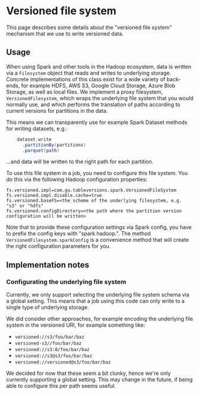 # Versioned file system

This page describes some details about the "versioned file system" mechanism that we use to write versioned data.

## Usage

When using Spark and other tools in the Hadoop ecosystem, data is written via a `Filesystem` object that reads and writes to underlying storage.
Concrete implementations of this class exist for a wide variety of back-ends, for example HDFS, AWS S3, Google Cloud Storage, Azure Blob Storage, as well as local files.
We implement a proxy filesystem, `VersionedFilesystem`, which wraps the underlying file system that you would normally use, and which performs the translation of paths according to current versions for partitions in the data.

This means we can transparently use for example Spark Dataset methods for writing datasets, e.g.:

```scala
    dataset.write
      .partitionBy(partitions)
      .parquet(path)

```

...and data will be written to the right path for each partition.

To use this file system in a job, you need to configure this file system. You do this via the following Hadoop configuration properties:

```
fs.versioned.impl=com.gu.tableversions.spark.VersionedFileSystem
fs.versioned.impl.disable.cache=true
fs.versioned.baseFS=<the scheme of the underlying filesystem, e.g. "s3" or "hdfs"
fs.versioned.configDirectory=<the path where the partition version configuration will be written>
```

Note that to provide these configuration settings via Spark config, you have to prefix the config keys with "spark.hadoop.".
The method `VersionedFilesystem.sparkConfig` is a convenience method that will create the right configuration parameters for you.

## Implementation notes

### Configurating the underlying file system

Currently, we only support selecting the underlying file system schema via a global setting.
This means that a job using this code can only write to a single type of underlying storage.

We did consider other approaches, for example encoding the underlying file system in the versioned URI,
for example something like:

  * `versioned://s3/foo/bar/baz`
  * `versioned-s3//foo/bar/baz`
  * `versioned://s3:0/foo/bar/baz`
  * `versioned://s3@s3/foo/bar/baz`
  * `versioned://versioned@s3/foo/bar/baz`

We decided for now that these seem a bit clunky, hence we're only currently supporting a global setting. This may change in the future,
if being able to configure this per path seems useful.
